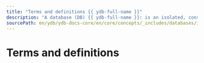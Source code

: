 ```yaml
---
title: "Terms and definitions {{ ydb-full-name }}"
description: "A database (DB) {{ ydb-full-name }}: is an isolated, consistent set of data that is accessed through the {{ ydb-full-name }}, service, which provides scalability, fault tolerance, and automatic data replication."
sourcePath: en/ydb/ydb-docs-core/en/core/concepts/_includes/databases/intro.md
---
```



# Terms and definitions

